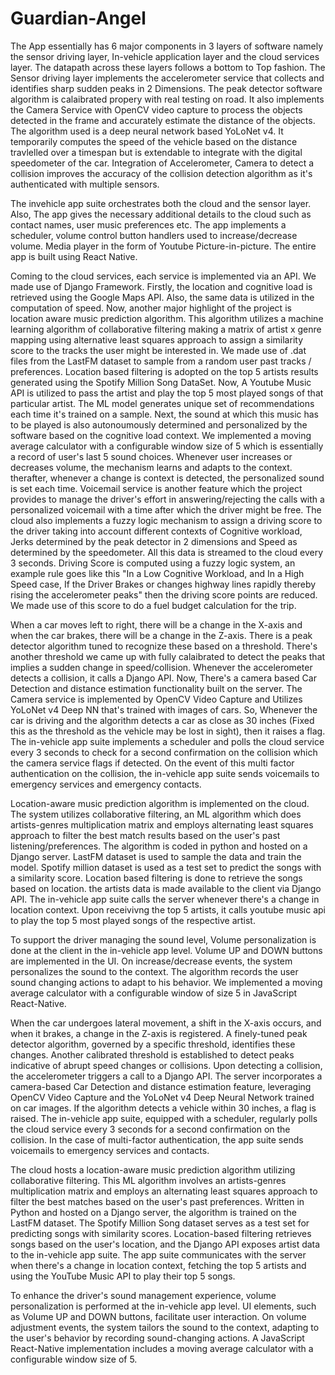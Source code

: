 # Guardian-Angel

The App essentially has 6 major components in 3 layers of software namely the sensor driving layer, In-vehicle application layer and the cloud services layer. The datapath across these layers follows a bottom to Top fashion. The Sensor driving layer implements the accelerometer service that collects and identifies sharp sudden peaks in 2 Dimensions. The peak detector software algorithm is calaibrated propery with real testing on road. It also implements the Camera Service with OpenCV video capture to process the objects detected in the frame and accurately estimate the distance of the objects.  The algorithm used is a deep neural network based YoLoNet v4. It temporarily computes the speed of the vehicle based on the distance travlelled over a timespan but is extendable to integrate with the digital speedometer of the car. Integration of Accelerometer, Camera to detect a collision improves the accuracy of the collision detection algorithm as it's authenticated with multiple sensors. 

The invehicle app suite orchestrates both the cloud and the sensor layer. Also, The app gives the necessary additional details to the cloud such as contact names, user music preferences etc. The app implements a scheduler, volume control button handlers used to increase/decrease volume. Media player in the form of Youtube Picture-in-picture. The entire app is built using React Native.

Coming to the cloud services, each service is implemented via an API. We made use of Django Framework. Firstly, the location and cognitive load is retrieved using the Google Maps API. Also, the same data is utilized in the computation of speed. Now, another major highlight of the project is location aware music prediction algorithm. This algorithm utilizes a machine learning algorithm of collaborative filtering making a matrix of artist x genre mapping using alternative least squares approach to assign a similarity score to the tracks the user might be interested in. We made use of .dat files from the LastFM dataset to sample from a random user past tracks / preferences. Location based filtering is adopted on the top 5 artists results generated using the Spotify Million Song DataSet. Now, A Youtube Music API is utilized to pass the artist and play the top 5 most played songs of that particular artist. The ML model generates unique set of recommendations each time it's trained on a sample. Next, the sound at which this music has to be played is also autonoumously determined and personalized by the software based on the cognitive load context. We implemented a moving average calculator with a configurable window size of 5 which is essentially a record of user's last 5 sound choices. Whenever user increases or decreases volume, the mechanism learns and adapts to the context. therafter, whenever a change is context is detected, the personalized sound is set each time. Voicemail service is another feature which the project provides to manage the driver's effort in answering/rejecting the calls with a personalized voicemail with a time after which the driver might be free. The cloud also implements a fuzzy logic mechanism to assign a driving score to the driver taking into account different contexts of Cognitive workload, Jerks determined by the peak detector in 2 dimensions and Speed as determined by the speedometer. All this data is streamed to the cloud every 3 seconds. Driving Score is computed using a fuzzy logic system, an example rule goes like this "In a Low Cognitive Workload, and In a High Speed case, If the Driver Brakes or changes highway lines rapidly thereby rising the accelerometer peaks" then the driving score points are reduced. We made use of this score to do a fuel budget calculation for the trip.

When a car moves left to right, there will be a change in the X-axis and when the car brakes, there will be a change in the Z-axis. There is a peak detector algorithm tuned to recognize these based on a threshold. There's another threshold we came up with fully calaibrated to detect the peaks that implies a sudden change in speed/collision. Whenever the accelerometer detects a collision, it calls a Django API. Now, There's a camera based Car Detection and distance estimation functionality built on the server. The Camera service is implemented by OpenCV Video Capture and Utilizes YoLoNet v4 Deep NN that's trained with images of cars. So, Whenever the car is driving and the algorithm detects a car as close as 30 inches (Fixed this as the threshold as the vehicle may be lost in sight), then it raises a flag. The in-vehicle app suite implements a scheduler and polls the cloud service every 3 seconds to check for a second confirmation on the collision which the camera service flags if detected. On the event of this multi factor authentication on the collision, the in-vehicle app suite sends voicemails to emergency services and emergency contacts. 

Location-aware music prediction algorithm is implemented on the cloud. The system utilizes collaborative filtering, an ML algorithm which does artists-genres multiplication matrix and employs alternating least squares approach to filter the best match results based on the user's past listening/preferences. The algorithm is coded in python and hosted on a Django server. LastFM dataset is used to sample the data and train the model. Spotify million dataset is used as a test set to predict the songs with a similarity score. Location based filtering is done to retrieve the songs based on location. the artists data is made available to the client via Django API. The in-vehicle app suite calls the server whenever there's a change in location context. Upon receivivng the top 5 artists, it calls youtube music api to play the top 5 most played songs of the respective artist.

To support the driver managing the sound level, Volume personalization is done at the client in the in-vehicle app level. Volume UP and DOWN buttons are implemented in the UI. On increase/decrease events, the system personalizes the sound to the context. The algorithm records the user sound changing actions to adapt to his behavior. We implemented a moving average calculator with a configurable window of size 5 in JavaScript React-Native. 


When the car undergoes lateral movement, a shift in the X-axis occurs, and when it brakes, a change in the Z-axis is registered. A finely-tuned peak detector algorithm, governed by a specific threshold, identifies these changes. Another calibrated threshold is established to detect peaks indicative of abrupt speed changes or collisions. Upon detecting a collision, the accelerometer triggers a call to a Django API. The server incorporates a camera-based Car Detection and distance estimation feature, leveraging OpenCV Video Capture and the YoLoNet v4 Deep Neural Network trained on car images. If the algorithm detects a vehicle within 30 inches, a flag is raised. The in-vehicle app suite, equipped with a scheduler, regularly polls the cloud service every 3 seconds for a second confirmation on the collision. In the case of multi-factor authentication, the app suite sends voicemails to emergency services and contacts.

The cloud hosts a location-aware music prediction algorithm utilizing collaborative filtering. This ML algorithm involves an artists-genres multiplication matrix and employs an alternating least squares approach to filter the best matches based on the user's past preferences. Written in Python and hosted on a Django server, the algorithm is trained on the LastFM dataset. The Spotify Million Song dataset serves as a test set for predicting songs with similarity scores. Location-based filtering retrieves songs based on the user's location, and the Django API exposes artist data to the in-vehicle app suite. The app suite communicates with the server when there's a change in location context, fetching the top 5 artists and using the YouTube Music API to play their top 5 songs.

To enhance the driver's sound management experience, volume personalization is performed at the in-vehicle app level. UI elements, such as Volume UP and DOWN buttons, facilitate user interaction. On volume adjustment events, the system tailors the sound to the context, adapting to the user's behavior by recording sound-changing actions. A JavaScript React-Native implementation includes a moving average calculator with a configurable window size of 5.
